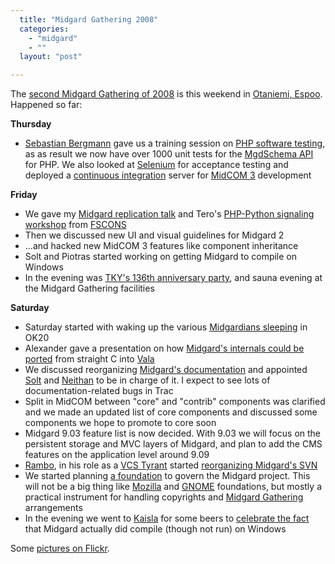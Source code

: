 ```yaml
---
  title: "Midgard Gathering 2008"
  categories: 
    - "midgard"
    - ""
  layout: "post"

---
```

<p>
The <a href="http://www.midgard-project.org/community/events/midgard_gathering_2008/">second Midgard Gathering of 2008</a> is this weekend in <a href="http://plazes.com/plazes/92748_otakaari_20">Otaniemi, Espoo</a>. Happened so far:
</p><p>
<strong>Thursday</strong>
</p><ul><li><a href="http://sebastian-bergmann.de/">Sebastian Bergmann</a> gave us a training session on <a href="http://www.phpunit.de/">PHP software testing</a>, as as result we now have over 1000 unit tests for the <a href="http://www.midgard-project.org/documentation/mgdschema-in-php/">MgdSchema API</a> for PHP. We also looked at <a href="http://selenium.openqa.org/">Selenium</a> for acceptance testing and deployed a <a href="http://www.martinfowler.com/articles/continuousIntegration.html">continuous integration</a> server for <a href="http://bergie.iki.fi/blog/midcom_3_at_a_glance/">MidCOM 3</a> development</li>
</ul><p>
<strong>Friday</strong>
</p><ul><li>We gave my <a href="http://bergie.iki.fi/blog/midgard2_at_fscons-your_data-everywhere/">Midgard replication talk</a> and Tero's <a href="http://teroheikkinen.iki.fi/blog/view/midgard_workshop_at_fscons.html">PHP-Python signaling workshop</a> from <a href="http://fscons.org/">FSCONS</a></li>
<li>Then we discussed new UI and visual guidelines for Midgard 2</li>
<li>...and hacked new MidCOM 3 features like component inheritance</li>
<li>Solt and Piotras started working on getting Midgard to compile on Windows</li>
<li>In the evening was <a href="http://vuosijuhla.tky.fi/en/">TKY's 136th anniversary party</a>, and sauna evening at the Midgard Gathering facilities</li>
</ul><p>
<strong>Saturday</strong>
</p><ul><li>Saturday started with waking up the various <a href="http://flickr.com/photos/bergie/3011742627/">Midgardians sleeping</a> in OK20</li>
<li>Alexander gave a presentation on how <a href="http://boids.name/empty/articles/2008/08/27">Midgard's internals could be ported</a> from straight C into <a href="http://live.gnome.org/Vala">Vala</a></li>
<li>We discussed reorganizing <a href="http://www.midgard-project.org/documentation/">Midgard's documentation</a> and appointed <a href="http://www.midgard-project.org/community/whoswho/solt/">Solt</a> and <a href="http://nemein.com/en/people/neithan/">Neithan</a> to be in charge of it. I expect to see lots of documentation-related bugs in Trac</li>
<li>Split in MidCOM between "core" and "contrib" components was clarified and we made an updated list of core components and discussed some components we hope to promote to core soon</li>
<li>Midgard 9.03 feature list is now decided. With 9.03 we will focus on the persistent storage and MVC layers of Midgard, and plan to add the CMS features on the application level around 9.09</li>
<li><a href="http://www.midgard-project.org/community/whoswho/rambo/">Rambo</a>, in his role as a <a href="http://www.midgard-project.org/discussion/developer-forum/proposal-new_midcom_commit_policy/">VCS Tyrant</a> started <a href="http://lists.midgard-project.org/pipermail/dev/2008-November/001025.html">reorganizing Midgard's SVN</a></li>
<li>We started planning <a href="http://flossfoundations.org/">a foundation</a> to govern the Midgard project. This will not be a big thing like <a href="http://www.mozilla.org/foundation/">Mozilla</a> and <a href="http://foundation.gnome.org/">GNOME</a> foundations, but mostly a practical instrument for handling copyrights and <a href="http://bergie.iki.fi/blog/some_talking_points_for_the_midgard_gathering/">Midgard Gathering</a> arrangements</li>
<li>In the evening we went to <a href="http://www.oluthuone.com/kaisla.html">Kaisla</a> for some beers to <a href="http://flickr.com/photos/bergie/3013378655/">celebrate the fact</a> that Midgard actually did compile (though not run) on Windows</li>
</ul><p>
Some <a href="http://flickr.com/photos/tags/midgardgathering08/">pictures on Flickr</a>.
</p>